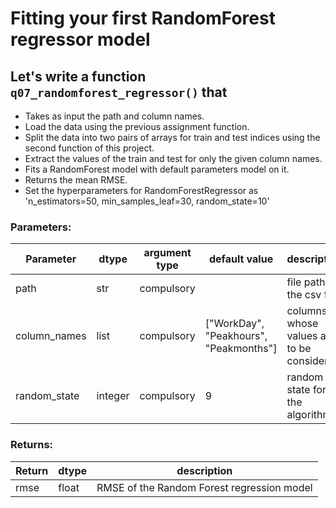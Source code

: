# Fitting your first RandomForest regressor model

## Let's write a function `q07_randomforest_regressor()` that
* Takes as input the path and column names.
* Load the data using the previous assignment function.
* Split the data into two pairs of arrays for train and test indices using the second function of this project. 
* Extract the values of the train and test for only the given column names.
* Fits a RandomForest model with default parameters model on it.
* Returns the mean RMSE.
* Set the hyperparameters for RandomForestRegressor as 'n_estimators=50, min_samples_leaf=30, random_state=10'
### Parameters:

| Parameter | dtype | argument type | default value | description |
| --- | --- | --- | --- | --- |
| path | str | compulsory | | file path of the csv file |
| column_names | list | compulsory | ["WorkDay", "Peakhours", "Peakmonths"] | columns whose values are to be considered |
|random_state|integer|compulsory|9|random state for the algorithm|

### Returns:

| Return | dtype | description |
| --- | --- | --- |
| rmse | float | RMSE of the Random Forest regression model |
